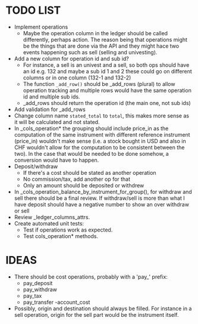 # TODO LIST
- Implement operations
    - Maybe the operation column in the ledger should be called differently, perhaps action. The reason being that operations might be the things that are done via the API and they might hace two events happening such as sell (selling and univesting).
- Add a new column for operation id and sub id?
    - For instance, a sell is an univest and a sell, so both ops should have an id
        e.g. 132 and maybe a sub id 1 and 2
        these could go on different columns or in one column (132-1 and 132-2)
    - The function `_add_row()` should be _add_rows (plural) to allow operation tracking and multiple rows would have the same operation id and multiple sub ids.
    - _add_rows should return the operation id (the main one, not sub ids)
- Add validation for _add_rows
- Change column name `stated_total` to `total`, this makes more sense as it will be calculated and not stated.
- In _cols_operation* the grouping should include price_in as the computation of the same instrument with different reference instrument (price_in) wouldn't make sense (i.e. a stock bought in USD and also in CHF wouldn't allow for the computation to be consistent between the two). In the case that would be needed to be done somehow, a conversion would have to happen.
- Deposit/withdraw
    - If there's a cost should be stated as another operation
    - No commission/tax, add another op for that
    - Only an amount should be deposited or withdrew
- In _cols_operation_balance_by_instrument_for_group(), for withdraw and sell there should be a final review. If withdraw/sell is more than what I have deposit should have a negative number to show an over withdraw or sell
- Review _ledger_columns_attrs.
- Create automated unit tests:
    - Test if operations work as expected.
    - Test cols_operation* methods.
    

# IDEAS
- There should be cost operations, probably with a 'pay_' prefix:
    - pay_deposit
    - pay_withdraw
    - pay_tax
    - pay_transfer
    -account_cost
- Possibly, origin and destination should always be filled. For instance in a sell operation, origin for the sell part would be the instrument itself.